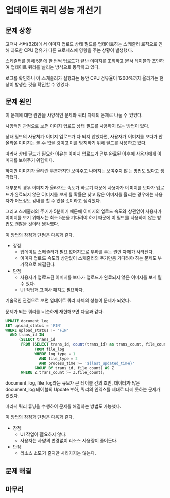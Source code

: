 # 업데이트 쿼리 성능 개선기

## 문제 상황

고객사 서버(B2B)에서 이미지 업로드 상태 필드를 업데이트하는 스케줄러 로직으로 인해 과도한 CPU 점유가 다른 프로세스에 영향을 주는 상황이 발생했다.

스케줄러를 통해 5분에 한 번씩 업로드가 끝난 이미지를 조회하고 문서 테이블과 조인하여 업데이트 쿼리를 날리는 방식으로 동작하고 있다.

로그를 확인하니 이 스케줄러가 실행되는 동안 CPU 점유율이 1200%까지 올라가는 현상이 발생한 것을 확인할 수 있었다.

## 문제 원인

이 문제에 대한 원인을 사양적인 문제와 쿼리 자체의 문제로 나눌 수 있었다.

사양적인 관점으로 보면 이미지 업로드 상태 필드를 사용하지 않는 방법이 있다.

상태 필드의 사용처가 이미지 업로드가 다 되지 않았다면, 사용자가 이미지를 보다가 안 올라온 이미지는 볼 수 없을 것이고 이를 방지하기 위해 필드를 사용하고 있다. 

따라서 상태 필드가 필요한 이유는 이미지 업로드가 전부 완료된 이후에 사용자에게 이미지를 보여주기 위함이다.

하지만 이미지가 올라간 부분까지만 보여주고 나머지는 보여주지 않는 방법도 있다고 생각했다.

대부분의 경우 이미지가 올라가는 속도가 빠르기 때문에 사용자가 이미지를 보다가 업로드가 완료되지 않은 이미지를 보게 될 확률은 낮고 많은 이미지를 올리는 경우에는 
사용자가 어느정도 감내를 할 수 있을 것이라고 생각했다.

그리고 스케줄러의 주기가 5분이기 때문에 이미지의 업로드 속도와 상관없이 사용자가 이미지를 보기 위해서는 최소 5분을 기다려야 하기 때문에 이 필드를 사용하지 않는 방법도 괜찮을 것이라 생각했다.

이 방법의 장점과 단점은 다음과 같다.

- 장점
  - 업데이트 스케줄러가 필요 없어지므로 부하를 주는 원인 자체가 사라진다.
  - 이미지 업로드 속도와 상관없이 스케줄러의 주기만큼 기다려야 하는 문제도 부가적으로 해결된다.
- 단점
  - 사용자가 업로드된 이미지를 보다가 업로드가 완료되지 않은 이미지를 보게 될 수 있다.
  - UI 작업과 고객사 패치도 필요하다.

기술적인 관점으로 보면 업데이트 쿼리 자체의 성능이 문제가 되었다.

문제가 되는 쿼리를 비슷하게 재현해보면 다음과 같다.

```sql
UPDATE document_log
SET upload_status = 'FIN'
WHERE upload_status != 'FIN'
  AND trans_id IN
      (SELECT trans_id
       FROM (SELECT trans_id, count(trans_id) as trans_count, file_count
             FROM file_log
             WHERE log_type = 1
               AND file_type = 2
               AND process_time >= '${last_updated_time}'
             GROUP BY trans_id, file_count) AS Z
       WHERE Z.trans_count >= Z.file_count);
```

document_log, file_log라는 규모가 큰 테이블 간의 조인, 데이터가 많은 document_log 테이블의 Update 부하, 쿼리의 인덱스를 제대로 타지 못하는 문제가 있었다.

따라서 쿼리 튜닝을 수행하여 문제를 해결하는 방법도 가능했다.

이 방법의 장점과 단점은 다음과 같다.

- 장점
  - UI 작업이 필요하지 않다.
  - 사용자는 사양의 변경없이 리소스 사용량이 줄어든다.
- 단점
  - 리소스 소모가 줄지만 사라지지는 않는다.

## 문제 해결

## 마무리
